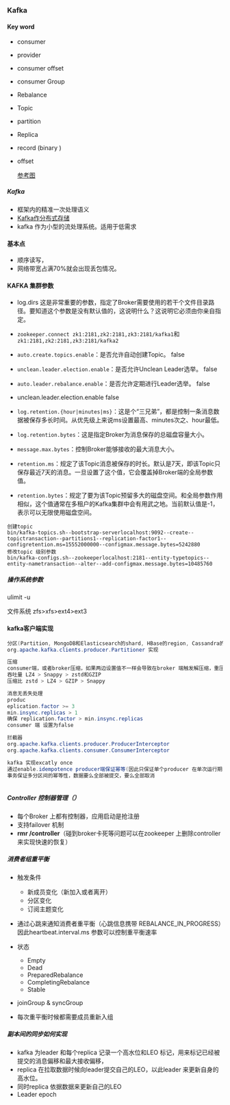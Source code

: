 ### Kafka

#### Key word

- consumer

- provider

- consumer offset

- consumer Group

- Rebalance

- Topic

- partition

- Replica

- record (binary )

- offset

  [参考图](http://geek.ft.com/#/column/191?aid=99318)

##### Kafka

- 框架内的精准一次处理语义 
- [Kafka作分布式存储](https://www.confluent.io/blog/okay-store-data-apache-kafka/)
- kafka 作为小型的流处理系统。适用于低需求

#### 基本点

- 顺序读写，
- 网络带宽占满70%就会出现丢包情况。

#### KAFKA 集群参数

- log.dirs  这是非常重要的参数，指定了Broker需要使用的若干个文件目录路径。要知道这个参数是没有默认值的，这说明什么？这说明它必须由你亲自指定。
- `zookeeper.connect zk1:2181,zk2:2181,zk3:2181/kafka1`和`zk1:2181,zk2:2181,zk3:2181/kafka2`
- `auto.create.topics.enable`：是否允许自动创建Topic。 false 
- `unclean.leader.election.enable`：是否允许Unclean Leader选举。 false
- `auto.leader.rebalance.enable`：是否允许定期进行Leader选举。 false 

- unclean.leader.election.enable  false 
- `log.retention.{hour|minutes|ms}`：这是个“三兄弟”，都是控制一条消息数据被保存多长时间。从优先级上来说ms设置最高、minutes次之、hour最低。
- `log.retention.bytes`：这是指定Broker为消息保存的总磁盘容量大小。
- `message.max.bytes`：控制Broker能够接收的最大消息大小。
- `retention.ms`：规定了该Topic消息被保存的时长。默认是7天，即该Topic只保存最近7天的消息。一旦设置了这个值，它会覆盖掉Broker端的全局参数值。
- `retention.bytes`：规定了要为该Topic预留多大的磁盘空间。和全局参数作用相似，这个值通常在多租户的Kafka集群中会有用武之地。当前默认值是-1，表示可以无限使用磁盘空间。



```shell
创建topic
bin/kafka-topics.sh--bootstrap-serverlocalhost:9092--create--topictransaction--partitions1--replication-factor1--configretention.ms=15552000000--configmax.message.bytes=5242880
修改topic 级别参数
bin/kafka-configs.sh--zookeeperlocalhost:2181--entity-typetopics--entity-nametransaction--alter--add-configmax.message.bytes=10485760
```

##### 操作系统参数

ulimit -u  

文件系统 zfs>xfs>ext4>ext3

#### kafka客户端实现

```java
分区(Partition, MongoDB和Elasticsearch的shard, HBase的region, Cassandra的vnode)
org.apache.kafka.clients.producer.Partitioner 实现
```

```java
压缩
consumer端，或者broker压缩，如果两边设置值不一样会导致在broker 端触发解压缩，重压缩情况。
吞吐量 LZ4 > Snappy > zstd和GZIP
压缩比 zstd > LZ4 > GZIP > Snappy
```

```java
消息无丢失处理
produc
eplication.factor >= 3
min.insync.replicas > 1
确保 replication.factor > min.insync.replicas   
consumer 端 设置为false

拦截器 
org.apache.kafka.clients.producer.ProducerInterceptor
org.apache.kafka.clients.consumer.ConsumerInterceptor

kafka 实现excatly once 
通过enable.idempotence producer端保证幂等(因此只保证单个producer 在单次运行期间的幂等性) 
事务保证多分区间的幂等性，数据要么全部被提交，要么全部取消

```

```java

```

##### Controller 控制器管理（）

- 每个Broker 上都有控制器，应用启动是抢注册
- 支持failover 机制
- **rmr /controller**（碰到broker卡死等问题可以在zookeeper 上删除controller 来实现快速的恢复）

##### 消费者组重平衡

- 触发条件
  - 新成员变化（新加入或者离开）
  - 分区变化
  - 订阅主题变化
- 通过心跳来通知消费者重平衡（心跳信息携带 REBALANCE_IN_PROGRESS）因此heartbeat.interval.ms 参数可以控制重平衡速率

- 状态
  - Empty
  - Dead
  - PreparedRebalance
  - CompletingRebalance
  - Stable
- joinGroup & syncGroup
- 每次重平衡时候都需要成员重新入组

##### 副本间的同步如何实现
* kafka 为leader 和每个replica 记录一个高水位和LEO 标记，用来标记已经被提交的消息偏移和最大接收偏移，
* replica 在拉取数据时候向leader提交自己的LEO，以此leader 来更新自身的高水位。
* 同时replica 依据数据来更新自己的LEO
* Leader epoch

